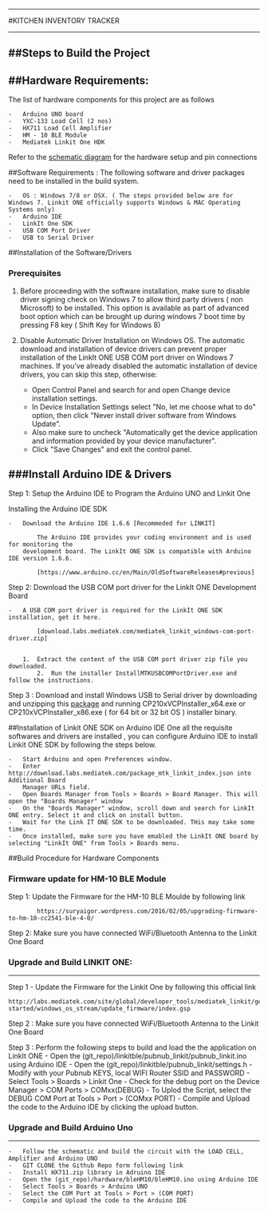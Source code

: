 ***************************
#KITCHEN INVENTORY TRACKER 
***************************

##Steps to Build the Project 
---------------------------

##Hardware Requirements:
-----------------------
The list of hardware components for this project are as follows

	-	Arduino UNO board
	-	YXC-133 Load Cell (2 nos)
	-	HX711 Load Cell Amplifier 
	-	HM - 10 BLE Module
	-	Mediatek Linkit One HDK

Refer to the [schematic diagram](Schematic.png) for the hardware setup and pin connections

##Software Requirements :
The following software and driver packages need to be installed in the build system. 

	- 	OS : Windows 7/8 or OSX. ( The steps provided below are for Windows 7. Linkit ONE officially supports Windows & MAC Operating Systems only)
	- 	Arduino IDE
	- 	LinkIt One SDK
	- 	USB COM Port Driver
	- 	USB to Serial Driver  


##Installation of the Software/Drivers

### Prerequisites
1. Before proceeding with the software installation, make sure to disable driver signing check on Windows 7 to allow third party drivers ( non Microsoft) to be installed. This option is available as part of advanced boot option which can be brought up during windows 7 boot time by pressing F8 key ( Shift Key for Windows 8)
2. Disable Automatic Driver Installation on Windows OS. The automatic download and installation of device drivers can prevent proper installation of the LinkIt ONE USB COM port driver on Windows 7 machines. If you’ve already disabled the automatic installation of device drivers, you can skip this step, otherwise:

	- Open Control Panel and search for and open Change device installation settings.
	- In Device Installation Settings select "No, let me choose what to do" option, then click "Never install driver software from Windows Update". 
	- Also make sure to uncheck "Automatically get the device application and information provided by your device manufacturer".
	- Click "Save Changes" and exit the control panel.
	 

###Install Arduino IDE & Drivers
----------------------------------------------------
Step 1: Setup the Arduino IDE to Program the Arduino UNO and Linkit One

Installing the Arduino IDE SDK

	- 	Download the Arduino IDE 1.6.6 [Recommeded for LINKIT]
		
			The Arduino IDE provides your coding environment and is used for monitoring the 
		development board. The LinkIt ONE SDK is compatible with Arduino IDE version 1.6.6.

			[https://www.arduino.cc/en/Main/OldSoftwareReleases#previous]


Step 2: Download the USB COM port driver for the LinkIt ONE Development Board

	- 	A USB COM port driver is required for the LinkIt ONE SDK installation, get it here.

			[download.labs.mediatek.com/mediatek_linkit_windows-com-port-driver.zip]


		1.	Extract the content of the USB COM port driver zip file you downloaded.
	    	2.	Run the installer InstallMTKUSBCOMPortDriver.exe and follow the instructions.

Step 3 : Download and install Windows USB to Serial driver by downloading and unzipping this [package](tools/CP210x_Windows_Drivers.zip) and running CP210xVCPInstaller_x64.exe or CP210xVCPInstaller_x86.exe ( for 64 bit or 32 bit OS ) installer binary.


##Installation of Linkit ONE SDK on Arduino IDE
One all the requisite softwares and drivers are installed , you can configure Arduino IDE to install Linkit ONE SDK by following the steps below.

    -	Start Arduino and open Preferences window.
    -	Enter http://download.labs.mediatek.com/package_mtk_linkit_index.json into Additional Board 
    	Manager URLs field. 
    -	Open Boards Manager from Tools > Boards > Board Manager. This will open the "Boards Manager" window
    -	On the "Boards Manager" window, scroll down and search for LinkIt ONE entry. Select it and click on install button.
    -	Wait for the Link IT ONE SDK to be downloaded. THis may take some time.
    -	Once installed, make sure you have emabled the LinkIt ONE board by selecting "LinkIt ONE" from Tools > Boards menu.


##Build Procedure for Hardware Components

### Firmware update for HM-10 BLE Module

Step 1: Update the Firmware for the HM-10 BLE Moulde by following link

			https://suryaigor.wordpress.com/2016/02/05/upgrading-firmware-to-hm-10-cc2541-ble-4-0/

Step 2:	Make sure you have connected WiFi/Bluetooth Antenna to the Linkit One Board


### Upgrade and Build LINKIT ONE:
--------------------------------

Step 1 - Update the Firmware for the Linkit One by following this official link

	http://labs.mediatek.com/site/global/developer_tools/mediatek_linkit/get-started/windows_os_stream/update_firmware/index.gsp

Step 2 : Make sure you have connected WiFi/Bluetooth Antenna to the Linkit One Board

Step 3 : Perform the following steps to build and load the the application on LinkIt ONE 
	-	Open the (git_repo)/linkitble/pubnub_linkit/pubnub_linkit.ino using Arduino IDE
	-	Open the (git_repo)/linkitble/pubnub_linkit/settings.h
	- 	Modify with your Pubnub KEYS, local WIFI Router SSID and PASSWORD
	-	Select Tools > Boards > Linkit One
	-	Check for the debug port on the Device Manager > COM Ports > COMxx(DEBUG)
	-	To Uplod the Script, select the DEBUG COM Port at Tools > Port > (COMxx PORT)
	- 	Compile and Upload the code to the Arduino IDE by clicking the upload button.
	



### Upgrade and Build Arduino Uno 
-------------------------

	-	Follow the schematic and build the circuit with the LOAD CELL, Amplifier and Arduino UNO 
	- 	GIT CLONE the Github Repo form following link
	- 	Install HX711.zip library in Adruino IDE
	-	Open the (git_repo)/hardware/bleHM10/bleHM10.ino using Arduino IDE
	-	Select Tools > Boards > Arduino UNO
	-	Select the COM Port at Tools > Port > (COM PORT)
	- 	Compile and Upload the code to the Arduino IDE


